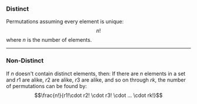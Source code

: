 ### Distinct
Permutations assuming every element is unique:
$$n!$$
where $n$ is the number of elements.

---
### Non-Distinct
If $n$ doesn't contain distinct elements, then:
If there are $n$ elements in a set and $r1$​​ are alike, $r2$ are alike, $r3$​​ are alike, and so on through $rk$​​, the number of permutations can be found by:
$$\frac{n!}{r1!\cdot r2! \cdot r3! \cdot ... \cdot rk!}$$
